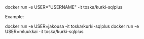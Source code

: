 docker run -e USER="USERNAME" -it toska/kurki-sqlplus

Example:

docker run -e USER=jakousa -it toska/kurki-sqlplus
docker run -e USER=mluukkai -it toska/kurki-sqlplus
